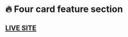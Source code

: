 # 🔥 Four card feature section

## [LIVE SITE](https://kenreibman.github.io/four-card-feature-section/index.html)

